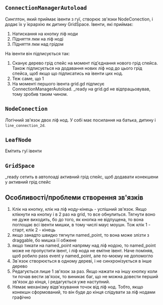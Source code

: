 ## `ConnectionManagerAutoload`

Синглтон, який приймає івенти з гуї, створює зв'язки NodeConection, і додає їх у їєрархію як дитину GridSpace. 
Івенти, які приймає:
1. Натискання на кнопку ліф ноди
2. Підняття лкм на ліф ноді
3. Підняття лкм над грідом

На івенти він підписується так:
1. Сканує дерево грід спейс на момент під'єднання нового грід спейса. Також підписується на додавання нових ліф нод до цього грід спейса, щоб якщо що підписатись на івенти цих нод.    
2. Теж саме, що 1
3. На моменті першого івента grid.gd підписує ConnectionManagerAutoload. _ready на grid.gd не відпрацьовував, тому зробив таким чином.

## `NodeConection`
Логічний зв'язок двох ліф нод. У собі має посилання на батька, дитину і `line_connection_2d`. 

## `LeafNode`
Емітить гуї івенти

## `GridSpace`
_ready сетить в автолоаді активний грід спейс, щоб додавати конекшени у активний грід спейс

## Особливості/проблеми створення зв'язків
1. Клік на кнопку, клік на ліф ноду-кінець - успішний зв'язок. Якщо клікнути на кнопку і в 2 раз на grid, то все обнулиться. Тягнути воно не дуже виходить, бо до того, як кнопка не відпущена, то вона поглощає всі івенти мишки, в тому числі маус моушн. Тож клік 1 - старт, клік 2 - кінець
2. якщо занадто швидко тягнути named_point, то вона може злізти з draggable, бо мишка її обжене
3. якщо тикати на named_point напряму над ліф нодою, то named_point може не пропустити івент, і ліф нода не емітне івент. Наче поміняв, щоб робило pass event у named_point, але по-моєму не допомогло
4. Зв`язок створюється в одному дереві, і не синхронізується в інше дерево
5. Редагується лише 1 зв'язок за раз. Якщо нажати на іншу кнопку коли ти почав вести зв'язок, то виникає баг, що не можна довести перший зв'язок до кінця, і редагується уже наступний.
6. Немає механізму відв'язування точок від ліф нод. Тобто, якщо конекшн сформований, то він буде до кінця слідувати за ліф нодами графічно